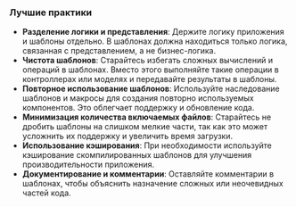 <h3>Лучшие практики</h3>
<ul>
<li><strong>Разделение логики и представления</strong>: Держите логику приложения и шаблоны отдельно.
В шаблонах должна находиться только логика, связанная с представлением, а не бизнес-логика.</li>
<li><strong>Чистота шаблонов</strong>: Старайтесь избегать сложных вычислений и операций в шаблонах.
Вместо этого выполняйте такие операции в контроллерах или моделях и передавайте результаты в шаблоны.</li>
<li><strong>Повторное использование шаблонов</strong>: Используйте наследование шаблонов и макросы для создания повторно используемых компонентов.
Это облегчает поддержку и обновление кода.</li>
<li><strong>Минимизация количества включаемых файлов</strong>: Старайтесь не дробить шаблоны на слишком мелкие части,
так как это может усложнить их поддержку и увеличить время загрузки.</li>
<li><strong>Использование кэширования</strong>: При необходимости используйте кэширование скомпилированных шаблонов
для улучшения производительности приложения.</li>
<li><strong>Документирование и комментарии</strong>: Оставляйте комментарии в шаблонах, чтобы объяснить назначение сложных или неочевидных частей кода.</li>
</ul>